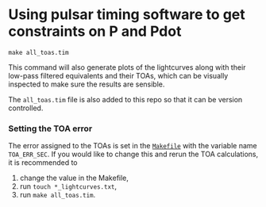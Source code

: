 # Using pulsar timing software to get constraints on P and Pdot

```
make all_toas.tim
```

This command will also generate plots of the lightcurves along with their low-pass filtered equivalents and their TOAs, which can be visually inspected to make sure the results are sensible.

The `all_toas.tim` file is also added to this repo so that it can be version controlled.

### Setting the TOA error

The error assigned to the TOAs is set in the [`Makefile`](Makefile) with the variable name `TOA_ERR_SEC`.
If you would like to change this and rerun the TOA calculations, it is recommended to

1. change the value in the Makefile,
2. run `touch *_lightcurves.txt`,
3. run `make all_toas.tim`.
